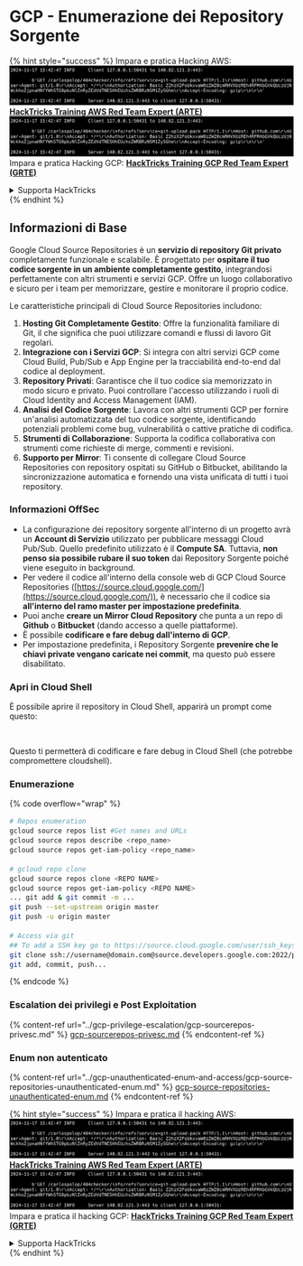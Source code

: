 # GCP - Enumerazione dei Repository Sorgente

{% hint style="success" %}
Impara e pratica Hacking AWS:<img src="../../../.gitbook/assets/image (1).png" alt="" data-size="line">[**HackTricks Training AWS Red Team Expert (ARTE)**](https://training.hacktricks.xyz/courses/arte)<img src="../../../.gitbook/assets/image (1).png" alt="" data-size="line">\
Impara e pratica Hacking GCP: <img src="../../../.gitbook/assets/image (2).png" alt="" data-size="line">[**HackTricks Training GCP Red Team Expert (GRTE)**<img src="../../../.gitbook/assets/image (2).png" alt="" data-size="line">](https://training.hacktricks.xyz/courses/grte)

<details>

<summary>Supporta HackTricks</summary>

* Controlla i [**piani di abbonamento**](https://github.com/sponsors/carlospolop)!
* **Unisciti al** 💬 [**gruppo Discord**](https://discord.gg/hRep4RUj7f) o al [**gruppo telegram**](https://t.me/peass) o **seguici** su **Twitter** 🐦 [**@hacktricks\_live**](https://twitter.com/hacktricks\_live)**.**
* **Condividi trucchi di hacking inviando PR ai** [**HackTricks**](https://github.com/carlospolop/hacktricks) e [**HackTricks Cloud**](https://github.com/carlospolop/hacktricks-cloud) repository github.

</details>
{% endhint %}

## Informazioni di Base <a href="#reviewing-cloud-git-repositories" id="reviewing-cloud-git-repositories"></a>

Google Cloud Source Repositories è un **servizio di repository Git privato** completamente funzionale e scalabile. È progettato per **ospitare il tuo codice sorgente in un ambiente completamente gestito**, integrandosi perfettamente con altri strumenti e servizi GCP. Offre un luogo collaborativo e sicuro per i team per memorizzare, gestire e monitorare il proprio codice.

Le caratteristiche principali di Cloud Source Repositories includono:

1. **Hosting Git Completamente Gestito**: Offre la funzionalità familiare di Git, il che significa che puoi utilizzare comandi e flussi di lavoro Git regolari.
2. **Integrazione con i Servizi GCP**: Si integra con altri servizi GCP come Cloud Build, Pub/Sub e App Engine per la tracciabilità end-to-end dal codice al deployment.
3. **Repository Privati**: Garantisce che il tuo codice sia memorizzato in modo sicuro e privato. Puoi controllare l'accesso utilizzando i ruoli di Cloud Identity and Access Management (IAM).
4. **Analisi del Codice Sorgente**: Lavora con altri strumenti GCP per fornire un'analisi automatizzata del tuo codice sorgente, identificando potenziali problemi come bug, vulnerabilità o cattive pratiche di codifica.
5. **Strumenti di Collaborazione**: Supporta la codifica collaborativa con strumenti come richieste di merge, commenti e revisioni.
6. **Supporto per Mirror**: Ti consente di collegare Cloud Source Repositories con repository ospitati su GitHub o Bitbucket, abilitando la sincronizzazione automatica e fornendo una vista unificata di tutti i tuoi repository.

### Informazioni OffSec <a href="#reviewing-cloud-git-repositories" id="reviewing-cloud-git-repositories"></a>

* La configurazione dei repository sorgente all'interno di un progetto avrà un **Account di Servizio** utilizzato per pubblicare messaggi Cloud Pub/Sub. Quello predefinito utilizzato è il **Compute SA**. Tuttavia, **non penso sia possibile rubare il suo token** dai Repository Sorgente poiché viene eseguito in background.
* Per vedere il codice all'interno della console web di GCP Cloud Source Repositories ([https://source.cloud.google.com/](https://source.cloud.google.com/)), è necessario che il codice sia **all'interno del ramo master per impostazione predefinita**.
* Puoi anche **creare un Mirror Cloud Repository** che punta a un repo di **Github** o **Bitbucket** (dando accesso a quelle piattaforme).
* È possibile **codificare e fare debug dall'interno di GCP**.
* Per impostazione predefinita, i Repository Sorgente **prevenire che le chiavi private vengano caricate nei commit**, ma questo può essere disabilitato.

### Apri in Cloud Shell

È possibile aprire il repository in Cloud Shell, apparirà un prompt come questo:

<figure><img src="../../../.gitbook/assets/image (325).png" alt=""><figcaption></figcaption></figure>

Questo ti permetterà di codificare e fare debug in Cloud Shell (che potrebbe compromettere cloudshell).

### Enumerazione

{% code overflow="wrap" %}
```bash
# Repos enumeration
gcloud source repos list #Get names and URLs
gcloud source repos describe <repo_name>
gcloud source repos get-iam-policy <repo_name>

# gcloud repo clone
gcloud source repos clone <REPO NAME>
gcloud source repos get-iam-policy <REPO NAME>
... git add & git commit -m ...
git push --set-upstream origin master
git push -u origin master

# Access via git
## To add a SSH key go to https://source.cloud.google.com/user/ssh_keys (no gcloud command)
git clone ssh://username@domain.com@source.developers.google.com:2022/p/<proj-name>/r/<repo-name>
git add, commit, push...
```
{% endcode %}

### Escalation dei privilegi e Post Exploitation

{% content-ref url="../gcp-privilege-escalation/gcp-sourcerepos-privesc.md" %}
[gcp-sourcerepos-privesc.md](../gcp-privilege-escalation/gcp-sourcerepos-privesc.md)
{% endcontent-ref %}

### Enum non autenticato

{% content-ref url="../gcp-unauthenticated-enum-and-access/gcp-source-repositories-unauthenticated-enum.md" %}
[gcp-source-repositories-unauthenticated-enum.md](../gcp-unauthenticated-enum-and-access/gcp-source-repositories-unauthenticated-enum.md)
{% endcontent-ref %}

{% hint style="success" %}
Impara e pratica il hacking AWS:<img src="../../../.gitbook/assets/image (1).png" alt="" data-size="line">[**HackTricks Training AWS Red Team Expert (ARTE)**](https://training.hacktricks.xyz/courses/arte)<img src="../../../.gitbook/assets/image (1).png" alt="" data-size="line">\
Impara e pratica il hacking GCP: <img src="../../../.gitbook/assets/image (2).png" alt="" data-size="line">[**HackTricks Training GCP Red Team Expert (GRTE)**<img src="../../../.gitbook/assets/image (2).png" alt="" data-size="line">](https://training.hacktricks.xyz/courses/grte)

<details>

<summary>Supporta HackTricks</summary>

* Controlla i [**piani di abbonamento**](https://github.com/sponsors/carlospolop)!
* **Unisciti al** 💬 [**gruppo Discord**](https://discord.gg/hRep4RUj7f) o al [**gruppo telegram**](https://t.me/peass) o **seguici** su **Twitter** 🐦 [**@hacktricks\_live**](https://twitter.com/hacktricks\_live)**.**
* **Condividi trucchi di hacking inviando PR ai** [**HackTricks**](https://github.com/carlospolop/hacktricks) e [**HackTricks Cloud**](https://github.com/carlospolop/hacktricks-cloud) repos github.

</details>
{% endhint %}
